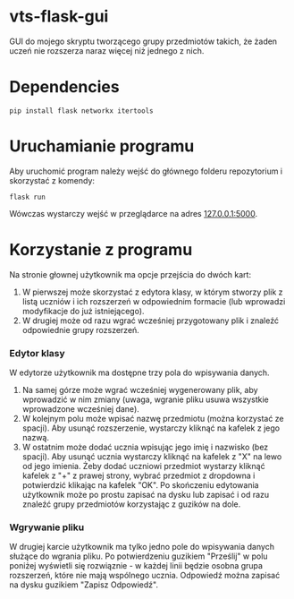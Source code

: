 # vts-flask-gui
GUI do mojego skryptu tworzącego grupy przedmiotów takich, że żaden uczeń nie rozszerza naraz więcej niż jednego z nich.
# Dependencies
```
pip install flask networkx itertools
```
# Uruchamianie programu
Aby uruchomić program należy wejść do głównego folderu repozytorium i skorzystać z komendy:
```
flask run
```
Wówczas wystarczy wejść w przeglądarce na adres [127.0.0.1:5000](http://127.0.0.1:5000).
# Korzystanie z programu
Na stronie głownej użytkownik ma opcje przejścia do dwóch kart:
1. W pierwszej może skorzystać z edytora klasy, w którym stworzy plik z listą uczniów i ich rozszerzeń w odpowiednim formacie (lub wprowadzi modyfikacje do już istniejącego).
2. W drugiej może od razu wgrać wcześniej przygotowany plik i znaleźć odpowiednie grupy rozszerzeń.
### Edytor klasy
W edytorze użytkownik ma dostępne trzy pola do wpisywania danych.
1. Na samej górze może wgrać wcześniej wygenerowany plik, aby wprowadzić w nim zmiany (uwaga, wgranie pliku usuwa wszystkie wprowadzone wcześniej dane).
2. W kolejnym polu może wpisać nazwę przedmiotu (można korzystać ze spacji). Aby usunąć rozszerzenie, wystarczy kliknąć na kafelek z jego nazwą.
3. W ostatnim może dodać ucznia wpisując jego imię i nazwisko (bez spacji). Aby usunąć ucznia wystarczy kliknąć na kafelek z "X" na lewo od jego imienia.
Żeby dodać uczniowi przedmiot wystarzy kliknąć kafelek z "+" z prawej strony, wybrać przedmiot z dropdowna i potwierdzić klikając na kafelek "OK".
Po skończeniu edytowania użytkownik może po prostu zapisać na dysku lub zapisać i od razu znaleźć grupy przedmiotów korzystając z guzików na dole.
### Wgrywanie pliku
W drugiej karcie użytkownik ma tylko jedno pole do wpisywania danych służące do wgrania pliku. Po potwierdzeniu guzikiem "Prześlij" w polu poniżej wyświetli się rozwiąznie - w każdej linii będzie osobna grupa rozszerzeń, które nie mają wspólnego ucznia. Odpowiedź można zapisać na dysku guzikiem "Zapisz Odpowiedź".
